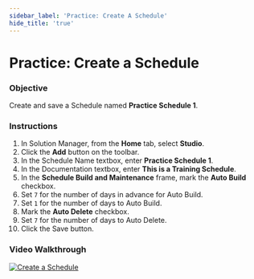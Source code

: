 ```yaml
---
sidebar_label: 'Practice: Create A Schedule'
hide_title: 'true'
---
```


# Practice: Create a Schedule

### Objective

Create and save a Schedule named **Practice Schedule 1**.

### Instructions

1.	In Solution Manager, from the **Home** tab, select **Studio**.   
2.	Click the **Add** button on the toolbar.   
3.	In the Schedule Name textbox, enter **Practice Schedule 1**.   
4.	In the Documentation textbox, enter **This is a Training Schedule**.  
5.	In the **Schedule Build and Maintenance** frame, mark the **Auto Build** checkbox.  
6.	Set ```7``` for the number of days in advance for Auto Build.  
7.	Set ```1``` for the number of days to Auto Build.  
8.	Mark the **Auto Delete** checkbox.  
9.	Set ```7``` for the number of days to Auto Delete.  
10.	Click the Save button.   

### Video Walkthrough

[![Create a Schedule](../static/img/create-a-schedule.png)](https://sma1980-my.sharepoint.com/:v:/g/personal/rweesner_smatechnologies_com/EbFcFlL7IslIvR8tKo8B5wQBMr4dph_qrPTM6xRFh8wLsg?nav=eyJyZWZlcnJhbEluZm8iOnsicmVmZXJyYWxBcHAiOiJPbmVEcml2ZUZvckJ1c2luZXNzIiwicmVmZXJyYWxBcHBQbGF0Zm9ybSI6IldlYiIsInJlZmVycmFsTW9kZSI6InZpZXciLCJyZWZlcnJhbFZpZXciOiJNeUZpbGVzTGlua0NvcHkifX0&e=utn3hn)
